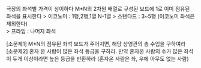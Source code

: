 극장의 좌석별 가격이 상이하다 
M*N의 2차원 배열로 구성된 보드에 1로 이미 점유된 좌석을 표시한다 
	> 이코노미 : 1행,2행,1열 N-1열 
	> 스탠다드 : 3~5행 (이코노미 좌석은 제외한다)  
	> 프라임 : 나머지 좌석 
	
[소문제1] M*N의 점유된 좌석 보드가 주어지면, 해당 상영관의 총 수입을 구하여라  
[소문제2] 혼자 온 사람이 많은 좌석 등급을 구하라. 만약 혼자온 사람의 수가 많은 좌석이 두개 이상이라면 높은 등급을 반환하라  (혼자온 사람은 좌, 우에 아무도 없는 사람)
 
 